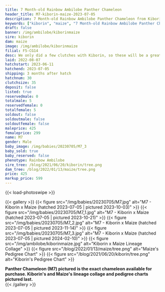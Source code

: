 ```yaml
---
title: 7 Month-old Rainbow Ambilobe Panther Chameleon
header_title: M7-kiborin-maize-2023-07-05
description: 7 Month-old Rainbow Ambilobe Panther Chameleon from Kiborin and Maize. We only did a few clutches with Kiborin, so these will be a great ybbb option from a limited gene pool We've included sire and dam dendrograms if available, but you can view our Kiborin or Maize breeder pages for more information.
keywords: ["kiborin", "maize", "7 Month-old Rainbow Ambilobe Panther Chameleon", "baby chameleons for sale", "buy panther chameleon", "panther for sale", "panther chameleon price", "ambilobe panther chameleon for sale"]
draft: false
banner: /img/ambilobe/kiborinmaize
sire: kiborin
dam: maize
image: /img/ambilobe/kiborinmaize
filial: F5-CG14
desc: We only did a few clutches with Kiborin, so these will be a great ybbb option from a limited gene pool
laid: 2022-08-07
hatchstart: 2023-06-11
hatchend: 2023-07-05
shipping: 3 months after hatch
hatchnum: 30
clutchsize: 35
deposit: false
listed: true
reservedmale: 0
totalmale: 5
reservedfemale: 0
totalfemale: 5
soldout: false
soldoutmale: false
soldoutfemale: false
maleprice: 425
femaleprice: 299
name: M7
gender: Male
baby_image: /img/babies/20230705/M7_3
baby_sold: true
baby_reserved: false
phenotype: Rainbow Ambilobe
sire_tree: /blog/2021/06/20/kiborin/tree.png
dam_tree: /blog/2022/01/13/maize/tree.png
price: 425
markup_price: 599
---
```


{{< load-photoswipe >}}

{{< gallery >}}
  {{< figure src="/img/babies/20230705/M7.jpg" alt="M7 - Kiborin x Maize (hatched 2023-07-05 | pictured 2023-10-03)" >}}
  {{< figure src="/img/babies/20230705/M7_1.jpg" alt="M7 - Kiborin x Maize (hatched 2023-07-05 | pictured 2023-10-21)" >}}
  {{< figure src="/img/babies/20230705/M7_2.jpg" alt="M7 - Kiborin x Maize (hatched 2023-07-05 | pictured 2023-11-14)" >}}
  {{< figure src="/img/babies/20230705/M7_3.jpg" alt="M7 - Kiborin x Maize (hatched 2023-07-05 | pictured 2024-02-10)" >}}
  {{< figure src="/img/ambilobe/kiborinmaize.jpg" alt="Kiborin x Maize Lineage Collage" >}}
  {{< figure src="/blog/2022/01/13/maize/tree.png" alt="Maize's Pedigree Chart" >}}
  {{< figure src="/blog/2021/06/20/kiborin/tree.png" alt="Kiborin's Pedigree Chart" >}}
  <figcaption><strong>Panther Chameleon (M7) pictured is the exact chameleon available for purchase. Kiborin's and Maize's lineage collage and pedigree charts pictured last.</strong></figcaption>
{{< /gallery >}}
